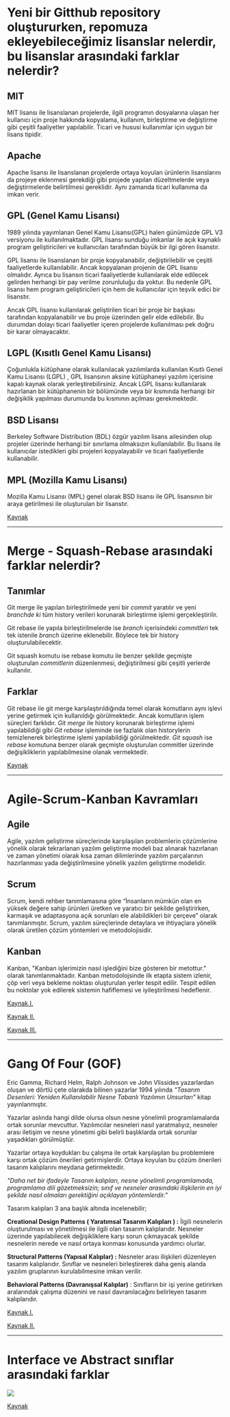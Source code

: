 # **Yeni bir Gitthub repository oluştururken, repomuza ekleyebileceğimiz lisanslar nelerdir, bu lisanslar arasındaki farklar nelerdir?**

## **MIT**

MIT lisansı ile lisanslanan projelerde, ilgili programın dosyalarına ulaşan her kullanıcı için proje hakkında kopyalama, kullanım, birleştirme ve değiştirme gibi çeşitli faaliyetler yapılabilir. Ticari ve hususi kullanımlar için uygun bir lisans tipidir.

## **Apache**

Apache lisansı ile lisanslanan projelerde ortaya koyulan ürünlerin lisanslarını da projeye eklenmesi gerekdiği gibi projede yapılan düzeltmelerde veya değiştirmelerde belirtilmesi gereklidir. Aynı zamanda ticari kullanıma da imkan verir.

## GPL (Genel Kamu Lisansı)

1989 yılında yayımlanan Genel Kamu Lisansı(GPL) halen günümüzde GPL V3 versiyonu ile kullanılmaktadır. GPL lisansı sunduğu imkanlar ile açık kaynaklı program geliştiricileri ve kullanıcıları tarafından büyük bir ilgi gören lisanstır. 

GPL lisansı ile lisanslanan bir proje kopyalanabilir, değiştirilebilir ve çeşitli faaliyetlerde kullanılabilir. Ancak kopyalanan projenin de GPL lisansı olmalıdır. Ayrıca bu lisansın ticari faaliyetlerde  kullanılarak elde edilecek gelirden herhangi bir pay verilme zorunluluğu da yoktur. Bu nedenle GPL lisansı hem program geliştiricileri için hem de kullanıcılar için teşvik edici bir lisanstır.

Ancak GPL lisansı kullanılarak geliştirilen ticari bir proje bir başkası tarafından kopyalanabilir ve bu proje üzerinden gelir elde edilebilir. Bu durumdan dolayı ticari faaliyetler içeren projelerde kullanılması pek doğru bir karar olmayacaktır.

## LGPL (Kısıtlı Genel Kamu Lisansı)

Çoğunlukla kütüphane olarak kullanılacak yazılımlarda kullanılan Kısıtlı Genel Kamu Lisansı (LGPL)   , GPL lisansının aksine kütüphaneyi yazılım içerisine kapalı kaynak olarak yerleştirebilirsiniz. Ancak LGPL lisansı kullanılarak hazırlanan bir kütüphanenin bir bölümünde veya bir kısmında herhangi bir değişiklik yapılması durumunda bu kısmının açılması gerekmektedir.

## BSD Lisansı

Berkeley Software Distribution (BDL) özgür yazılım lisans ailesinden olup projeler üzerinde herhangi bir sınırlama olmaksızın kullanılabilir. Bu lisans ile kullanıcılar istedikleri gibi projeleri kopyalayabilir ve ticari faaliyetlerde kullanabilir.

## MPL (Mozilla Kamu Lisansı)

Mozilla Kamu Lisansı (MPL) genel olarak BSD lisansı ile GPL lisansının bir araya getirilmesi ile oluşturulan bir lisanstır.

[Kaynak](https://medium.com/@AntriKod/%C3%B6zg%C3%BCr-yaz%C4%B1l%C4%B1m-lisanslar%C4%B1-%C3%BCzerine-c28e66c2b6ef)

---------------------------------------------------------------------------------------

# Merge - Squash-Rebase arasındaki farklar nelerdir?

## Tanımlar

Git merge ile yapılan birleştirilmede yeni bir *commit* yaratılır ve yeni *branchde ki* tüm history verileri korunarak birleştirme işlemi gerçekleştirilir.

Git rebase ile yapıla birleştirilmelerde ise *branch* içerisindeki *commitleri* tek tek istenile *branch* üzerine eklenebilir. Böylece tek bir history oluşturulabilecektir.

     

Git squash komutu ise rebase komutu ile benzer şekilde geçmişte oluşturulan *commitlerin* düzenlenmesi, değiştirilmesi gibi çeşitli yerlerde kullanılır.

  

## Farklar

 Git rebase ile git merge karşılaştırıldığında temel olarak komutların aynı işlevi yerine getirmek için kullanıldığı görülmektedir. Ancak komutların işlem süreçleri farklıdır. *Git merge* ile history korunarak birleştirme işlemi yapılabildiği gibi *Git rebase* işleminde ise fazlalık olan historylerin temizlenerek birleştirme işlemi yapılabildiği görülmektedir. *Git squash* ise *rebase* komutuna benzer olarak geçmişte oluşturulan commitler üzerinde değişikliklerin yapılabilmesine olanak vermektedir.

[Kaynak](https://medium.com/neyasistechnology/git-rebase-squash-ile-ge%C3%A7mi%C5%9Fi-yeniden-d%C3%BCzenlemek-9de36441f947)

--------------------------------------------------------------------------------------------------------------------------

# Agile-Scrum-Kanban Kavramları

## Agile

Agile, yazılım geliştirme süreçlerinde karşılaşılan problemlerin çözümlerine yönelik olarak tekrarlanan yazılım geliştirme modeli baz alınarak hazırlanan ve zaman yönetimi olarak kısa zaman dilimlerinde yazılım parçalarının hazırlanması yada değiştirilmesine yönelik yazılım geliştirme modelidir.

## Scrum

Scrum, kendi rehber tanımlamasına göre “İnsanların mümkün olan en yüksek değere sahip ürünleri üretken ve yaratıcı bir şekilde geliştirirken, karmaşık ve adaptasyona açık sorunları ele alabildikleri bir çerçeve” olarak tanımlanmıştır. Scrum, yazılım süreçlerinde detaylara ve ihtiyaçlara yönelik olarak üretilen çözüm yöntemleri ve metodolojisidir.

## Kanban

Kanban, "Kanban işlerimizin nasıl işlediğini bize gösteren bir metottur." olarak tanımlanmaktadır.  Kanban metodolojsinde ilk etapta sistem izlenir, çöp veri veya bekleme noktası oluşturulan yerler tespit edilir. Tespit edilen bu noktolar yok edilerek sistemin hafiflemesi ve iyileştirilmesi hedeflenir.

[Kaynak I.](https://medium.com/@PeopleBox/agile-nedir-scrum-nedir-ba%C5%9Far%C4%B1l%C4%B1-proje-y%C3%B6netimi-y%C3%B6ntemleri-nelerdir-64c4ae723496)

[Kaynak II.](https://www.donusumdanismanlik.com/kanban-nedir-uygulama-rehberi/)

[Kaynak III.](https://www.acmagile.com/kanban-nedir/)

-------------------------------------------------------------------------------------------------------------------------

# Gang Of Four (GOF)

Eric Gamma, Richard Helm, Ralph Johnson ve John Vlissides yazarlardan oluşan ve dörtlü çete olarakda bilinen yazarlar 1994 yılında *"Tasarım Desenleri: Yeniden Kullanılabilir Nesne Tabanlı Yazılımın Unsurları"* kitap yayınlanmıştır. 

Yazarlar aslında hangi dilde olursa olsun nesne yönelimli programlamalarda ortak sorunlar mevcuttur. Yazılımcılar nesneleri nasıl yaratmalıyız, nesneler arası iletişim ve nesne yönetimi gibi belirli başlıklarda ortak sorunlar yaşadıkları görülmüştür.

Yazarlar ortaya koydukları bu çalışma ile ortak karşılaşılan bu problemlere karşı ortak çözüm önerileri getirmişlerdir. Ortaya koyulan bu çözüm önerileri tasarım kalıplarını meydana getirmektedir.

*"Daha net bir ifadeyle Tasarım kalıpları, nesne yönelimli programlamada, programlama dili gözetmeksizin; sınıf ve nesneler arasındaki ilişkilerin en iyi şekilde nasıl olmaları gerektiğini açıklayan yöntemlerdir."*

Tasarım kalıpları 3 ana başlık altında incelenebilir;

**Creational Design Patterns ( Yaratımsal Tasarım Kalıpları ) :** İlgili nesnelerin oluşturulması ve yönetilmesi ile ilgili olan tasarım kalıplarıdır. Nesneler üzerinde yapılabilecek değişikliklere karşı sorun çıkmayacak şekilde nesnelerin nerede ve nasıl ortaya konması konusunda yardımcı olurlar.

**Structural Patterns (Yapısal Kalıplar) :** Nesneler arası ilişkileri düzenleyen tasarım kalıplarıdır. Sınıflar ve nesneleri birleştirerek daha geniş alanda yazılım gruplarının kurulabilmesine imkan verilir.

**Behavioral Patterns (Davranışsal Kalıplar)** : Sınıfların bir işi yerine getirirken aralarındak çalışma düzenini ve nasıl davranılacağını belirleyen tasarım kalıplarıdır.

[Kaynak I.](https://deryacakmak.medium.com/tasar%C4%B1m-kal%C4%B1plar%C4%B1-nelerdir-cd216ba47921)

[Kaynak II.](https://en.wikipedia.org/wiki/Design_Patterns)

------------------------------------------------------------------------------

#    Interface ve Abstract sınıflar arasındaki farklar

![](https://i.hizliresim.com/ygSg69.jpg)

[Kaynak](https://medium.com/software-development-turkey/abstract-class-ve-interface-aras%C4%B1ndaki-farklar-nelerdir-3c0a4f956eba)

